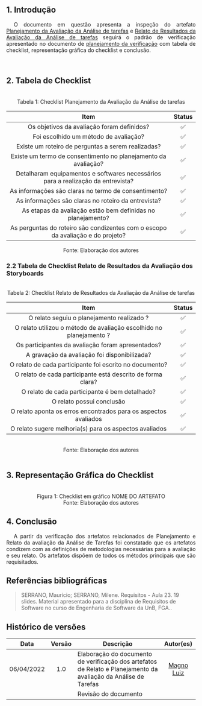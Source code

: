 ## 1. Introdução

<p style="text-indent: 20px; text-align: justify">
O documento em questão apresenta a inspeção do artefato <a href="https://interacao-humano-computador.github.io/2021.2-Prefeitura-de-Passo-Fundo/DesignAvaliacaoDesenvolvimento/Nivel1/AnaliseTarefas/PlanejamentoAnaliseTarefas/">Planejamento da Avaliação da Análise de tarefas</a> e <a href="https://interacao-humano-computador.github.io/2021.2-Prefeitura-de-Passo-Fundo/DesignAvaliacaoDesenvolvimento/Nivel1/AnaliseTarefas/RelatoAnaliseTarefas/">Relato de Resultados da Avaliação da Análise de tarefas</a> seguirá o padrão de verificação apresentado no documento de <a href="https://interacao-humano-computador.github.io/2021.2-Prefeitura-de-Passo-Fundo/Verificacao/planejamento_verificacao/">planejamento da verificação</a> com tabela de checklist, representação gráfica do checklist e conclusão.</p>

<br>

## 2. Tabela de Checklist 
<br>
<center>
<figcaption> Tabela 1: Checklist Planejamento da Avaliação da Análise de tarefas  </figcaption>

| Item | Status |
|:---:|:---:|
| Os objetivos da avaliação foram definidos? | ✅ |
| Foi escolhido um método de avaliação? | ✅ |
| Existe um roteiro de perguntas a serem realizadas? | ✅ |
| Existe um termo de consentimento no planejamento da avaliação? | ✅ |
| Detalharam equipamentos e softwares necessários para a realização da entrevista?| ✅ |
| As informações são claras no termo de consentimento?| ✅ |
| As informações são claras no roteiro da entrevista?| ✅ |
| As etapas da avaliação estão bem definidas no planejamento?| ✅ |
| As perguntas do roteiro são condizentes com o escopo da avaliação e do projeto?| ✅ |
<figcaption> Fonte: Elaboração dos autores  </figcaption>
</center>


### 2.2 Tabela de Checklist Relato de Resultados da Avaliação dos Storyboards
<br>
<center>
<figcaption> Tabela 2: Checklist Relato de Resultados da Avaliação da Análise de tarefas </figcaption>

| Item | Status |
|:---:|:---:|
| O relato seguiu o planejamento realizado ?| ✅ |
| O relato utilizou o método de avaliação escolhido no planejamento ?| ✅ |
| Os participantes da avaliação foram apresentados? |✅ |
| A gravação da avaliação foi disponibilizada?| ✅|
| O relato de cada participante foi escrito no documento?| ✅ |
| O relato de cada participante está descrito de forma clara?| ✅ |
| O relato de cada participante é bem detalhado?|✅|
| O relato possui conclusão |✅|
| O relato aponta os erros encontrados para os aspectos avaliados |✅|
| O relato sugere melhoria(s) para os aspectos avaliados |✅|


<br>




<figcaption> Fonte: Elaboração dos autores  </figcaption>
</center>

<br>

## 3. Representação Gráfica do Checklist
<br>

<center>
<figcaption> Figura 1: Checklist em gráfico NOME DO ARTEFATO </figcaption>
<img src="">
<figcaption> Fonte: Elaboração dos autores  </figcaption>
</center>


## 4. Conclusão
<p style="text-indent: 20px; text-align: justify">
A partir da verificação dos artefatos relacionados de Planejamento e Relato da avaliação da Análise de Tarefas foi constatado que os artefatos condizem com as definições de metodologias necessárias para a avaliação e seu relato. Os artefatos dispõem de todos os métodos principais que são requisitados.

</p>
        

## Referências bibliográficas

> SERRANO, Maurício; SERRANO, Milene. Requisitos - Aula 23. 19 slides. Material apresentado para a disciplina de Requisitos de Software no curso de Engenharia de Software da UnB, FGA..

## Histórico de versões

 | **Data**   | **Versão** | **Descrição**                            |                **Autor(es)**                 |
 | ---------- | :--------: | ---------------------------------------- | :------------------------------------------: |
 | 06/04/2022 |    1.0     |    Elaboração do documento de verificação dos artefatos de Relato e Planejamento da avaliação da Análise de Tarefas   |        [Magno Luiz](https://github.com/magnluiz)         |
 |  |         |    Revisão do documento   |        [](https://github.com/)         |
